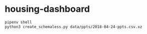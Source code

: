 # housing-dashboard

```sh
pipenv shell
python3 create_schemaless.py data/ppts/2018-04-24-ppts.csv.xz
```
